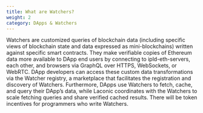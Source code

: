 ```yaml
---
title: What are Watchers?
weight: 2
category: DApps & Watchers
---
```


Watchers are customized queries of blockchain data (including specific views of blockchain state and data expressed as mini-blockchains) written against specific smart contracts. They make verifiable copies of Ethereum data more available to DApp end users by connecting to ipld-eth-servers, each other, and browsers via GraphQL over HTTPS, WebSockets, or WebRTC. DApp developers can access these custom data transformations via the Watcher registry, a marketplace that facilitates the registration and discovery of Watchers. Furthermore, DApps use Watchers to fetch, cache, and query their DApp’s data, while Laconic coordinates with the Watchers to scale fetching queries and share verified cached results. There will be token incentives for programmers who write Watchers. 
